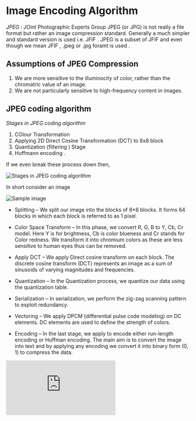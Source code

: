 # Image Encoding Algorithm
			
*JPEG* : JOint Photographic Experts Group 
JPEG (or JPG) is not really a file format but rather an image compression standard. 
Generally a much simpler and standard version is used i.e. JFIF . JPEG is a subset of JFIF and even though we mean JFIF , .jpeg or .jpg foramt is used .

## Assumptions of JPEG Compression

1. We are more sensitive to the illuminocity of color, rather than the chromatric value of an image.	
2. We are not particularly sensitive to high-frequency content in images.	

## JPEG coding algorithm 

*Stages in JPEG coding algorithm*
1. COlour Transformation 
2. Applying 2D Direct Cosine Transformation (DCT) to 8x8 block 
3. Quantization (filtering ) Stage 
4. Huffmann encoding .

If we even break these process down then,






![Stages in JPEG coding algorithm](https://media.geeksforgeeks.org/wp-content/uploads/20200407203949/JPEG1.png)




In short consider an image 




![Sample image](https://github.com/hrsshhhh/image-processing-fpga/blob/master/Hardik/imgs/Screenshot%20from%202022-08-20%2021-24-06.png)





- Splitting – 
    We split our image into the blocks of 8*8 blocks. It forms 64 blocks in which each block is referred to as 1 pixel.
     

     
- Color Space Transform – 
    In this phase, we convert R, G, B to Y, Cb, Cr model. Here Y is for brightness, Cb is color blueness and Cr stands for Color redness. We transform it into chromium colors as these are less sensitive to human eyes thus can be removed. 

     
- Apply DCT – 
    We apply Direct cosine transform on each block. The discrete cosine transform (DCT) represents an image as a sum of sinusoids of varying magnitudes and frequencies. 

     
- Quantization – 
    In the Quantization process, we quantize our data using the quantization table. 

     
-  Serialization – 
    In serialization, we perform the zig-zag scanning pattern to exploit redundancy. 

     
-  Vectoring – 
    We apply DPCM (differential pulse code modeling) on DC elements. DC elements are used to define the strength of colors. 

     
-  Encoding – 
    In the last stage, we apply to encode either run-length encoding or Huffman encoding. The main aim is to convert the image into text and by applying any encoding we convert it into binary form (0, 1) to compress the data. 



![Example](https://followtutorials.com/2014/02/discrete-cosine-transform-and-jpeg-compression-image-processing.html)
   


